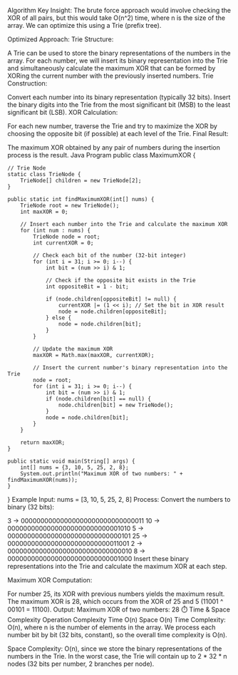 Algorithm
Key Insight:
The brute force approach would involve checking the XOR of all pairs, but this would take O(n^2) time, where n is the size of the array. We can optimize this using a Trie (prefix tree).

Optimized Approach:
Trie Structure:

A Trie can be used to store the binary representations of the numbers in the array.
For each number, we will insert its binary representation into the Trie and simultaneously calculate the maximum XOR that can be formed by XORing the current number with the previously inserted numbers.
Trie Construction:

Convert each number into its binary representation (typically 32 bits).
Insert the binary digits into the Trie from the most significant bit (MSB) to the least significant bit (LSB).
XOR Calculation:

For each new number, traverse the Trie and try to maximize the XOR by choosing the opposite bit (if possible) at each level of the Trie.
Final Result:

The maximum XOR obtained by any pair of numbers during the insertion process is the result.
 Java Program
public class MaximumXOR {

    // Trie Node
    static class TrieNode {
        TrieNode[] children = new TrieNode[2];
    }

    public static int findMaximumXOR(int[] nums) {
        TrieNode root = new TrieNode();
        int maxXOR = 0;

        // Insert each number into the Trie and calculate the maximum XOR
        for (int num : nums) {
            TrieNode node = root;
            int currentXOR = 0;

            // Check each bit of the number (32-bit integer)
            for (int i = 31; i >= 0; i--) {
                int bit = (num >> i) & 1;
                
                // Check if the opposite bit exists in the Trie
                int oppositeBit = 1 - bit;

                if (node.children[oppositeBit] != null) {
                    currentXOR |= (1 << i); // Set the bit in XOR result
                    node = node.children[oppositeBit];
                } else {
                    node = node.children[bit];
                }
            }

            // Update the maximum XOR
            maxXOR = Math.max(maxXOR, currentXOR);

            // Insert the current number's binary representation into the Trie
            node = root;
            for (int i = 31; i >= 0; i--) {
                int bit = (num >> i) & 1;
                if (node.children[bit] == null) {
                    node.children[bit] = new TrieNode();
                }
                node = node.children[bit];
            }
        }

        return maxXOR;
    }

    public static void main(String[] args) {
        int[] nums = {3, 10, 5, 25, 2, 8};
        System.out.println("Maximum XOR of two numbers: " + findMaximumXOR(nums));
    }
}
 Example
Input:
nums = [3, 10, 5, 25, 2, 8]
Process:
Convert the numbers to binary (32 bits):

3  ->  00000000000000000000000000000011
10 ->  00000000000000000000000000001010
5  ->  00000000000000000000000000000101
25 ->  00000000000000000000000000011001
2  ->  00000000000000000000000000000010
8  ->  00000000000000000000000000001000
Insert these binary representations into the Trie and calculate the maximum XOR at each step.

Maximum XOR Computation:

For number 25, its XOR with previous numbers yields the maximum result.
The maximum XOR is 28, which occurs from the XOR of 25 and 5 (11001 ^ 00101 = 11100).
 Output:
Maximum XOR of two numbers: 28
⏱️ Time & Space Complexity
Operation	Complexity
Time	O(n)
Space	O(n)
Time Complexity: O(n), where n is the number of elements in the array. We process each number bit by bit (32 bits, constant), so the overall time complexity is O(n).

Space Complexity: O(n), since we store the binary representations of the numbers in the Trie. In the worst case, the Trie will contain up to 2 * 32 * n nodes (32 bits per number, 2 branches per node).

